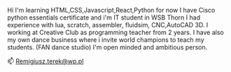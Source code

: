 Hi 
I'm learning HTML,CSS,Javascript,React,Python for now 
I have Cisco python essentials certificate and i'm IT student in WSB Thorn
I had experience with lua, scratch, assembler, fluidsim, CNC,AutoCAD 3D.
I working at Creative Club as programming teacher from 2 years.
I have also my own dance business where i invite world champions to teach my students. 
(FAN dance studio)
I'm open minded and ambitious person.

📫 Remigiusz.terek@wp.pl 
